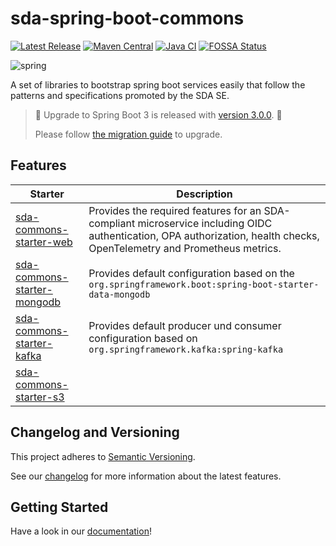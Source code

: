 # sda-spring-boot-commons
[![Latest Release](https://img.shields.io/github/v/release/sda-se/sda-spring-boot-commons?label=latest)](https://github.com/SDA-SE/sda-spring-boot-commons/releases/latest)
[![Maven Central](https://maven-badges.herokuapp.com/maven-central/org.sdase.commons.spring.boot/sda-commons-starter-web/badge.svg)](https://search.maven.org/search?q=org.sdase.commons.spring.boot)
[![Java CI](https://github.com/SDA-SE/sda-spring-boot-commons/actions/workflows/java-ci.yaml/badge.svg)](https://github.com/SDA-SE/sda-spring-boot-commons/actions/workflows/java-ci.yaml)
[![FOSSA Status](https://app.fossa.com/api/projects/custom%2B8463%2Fsda-spring-boot-commons.svg?type=shield)](https://app.fossa.com/reports/868957a2-81ed-4de3-8d43-dd59da3f8c68)

![spring](https://user-images.githubusercontent.com/61695677/155694976-dc7f9376-32ef-4be0-a919-3cc41a1f0341.png)

A set of libraries to bootstrap spring boot services easily that follow the patterns and
specifications promoted by the SDA SE.

> :partying_face: Upgrade to Spring Boot 3 is released with [version 3.0.0](https://github.com/SDA-SE/sda-spring-boot-commons/releases/tag/3.0.0). :partying_face:
> 
> Please follow [the migration guide](./docs/migration-2-to-3.md) to upgrade.

## Features

| **Starter**                                            | **Description**                                                                                                                                                         |
|--------------------------------------------------------|-------------------------------------------------------------------------------------------------------------------------------------------------------------------------|
| [sda-commons-starter-web](docs/starter-web.md)         | Provides the required features for an SDA-compliant microservice including OIDC authentication, OPA authorization, health checks, OpenTelemetry and Prometheus metrics. |
| [sda-commons-starter-mongodb](docs/starter-mongodb.md) | Provides default configuration based on the `org.springframework.boot:spring-boot-starter-data-mongodb`                                                                 |
| [sda-commons-starter-kafka](docs/starter-kafka.md)     | Provides default producer und consumer configuration based on `org.springframework.kafka:spring-kafka`                                                                  |
| [sda-commons-starter-s3](docs/s3.md)                   |                                                                                                                                                                         |


## Changelog and Versioning

This project adheres to [Semantic Versioning](https://semver.org/spec/v2.0.0.html).

See our [changelog](https://github.com/SDA-SE/sda-spring-boot-commons/releases/) for more information about the latest features.

## Getting Started

Have a look in our [documentation](docs/index.md)!